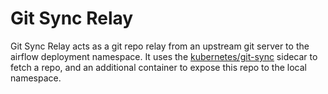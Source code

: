 # Git Sync Relay

Git Sync Relay acts as a git repo relay from an upstream git server to the airflow deployment namespace. It uses the [kubernetes/git-sync](https://github.com/kubernetes/git-sync) sidecar to fetch a repo, and an additional container to expose this repo to the local namespace.
